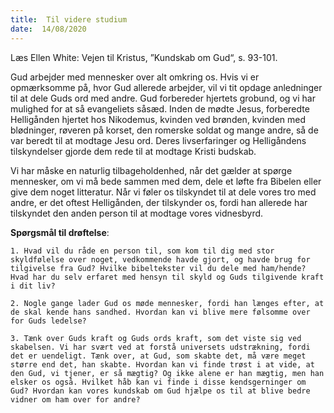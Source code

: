 ```yaml
---
title:  Til videre studium
date:  14/08/2020
---
```


Læs Ellen White: Vejen til Kristus, ”Kundskab om Gud“, s. 93-101.

Gud arbejder med mennesker over alt omkring os. Hvis vi er opmærksomme på, hvor Gud allerede arbejder, vil vi tit opdage anledninger til at dele Guds ord med andre. Gud forbereder hjertets grobund, og vi har mulighed for at så evangeliets såsæd. Inden de mødte Jesus, forberedte Helligånden hjertet hos Nikodemus, kvinden ved brønden, kvinden med blødninger, røveren på korset, den romerske soldat og mange andre, så de var beredt til at modtage Jesu ord. Deres livserfaringer og Helligåndens tilskyndelser gjorde dem rede til at modtage Kristi budskab.

Vi har måske en naturlig tilbageholdenhed, når det gælder at spørge mennesker, om vi må bede sammen med dem, dele et løfte fra Bibelen eller give dem noget litteratur. Når vi føler os tilskyndet til at dele vores tro med andre, er det oftest Helligånden, der tilskynder os, fordi han allerede har tilskyndet den anden person til at modtage vores vidnesbyrd.

**Spørgsmål til drøftelse**:

`1.	Hvad vil du råde en person til, som kom til dig med stor skyldfølelse over noget, vedkommende havde gjort, og havde brug for tilgivelse fra Gud? Hvilke bibeltekster vil du dele med ham/hende? Hvad har du selv erfaret med hensyn til skyld og Guds tilgivende kraft i dit liv?`

`2.	Nogle gange lader Gud os møde mennesker, fordi han længes efter, at de skal kende hans sandhed. Hvordan kan vi blive mere følsomme over for Guds ledelse?`

`3.	Tænk over Guds kraft og Guds ords kraft, som det viste sig ved skabelsen. Vi har svært ved at forstå universets udstrækning, fordi det er uendeligt. Tænk over, at Gud, som skabte det, må være meget større end det, han skabte. Hvordan kan vi finde trøst i at vide, at den Gud, vi tjener, er så mægtig? Og ikke alene er han mægtig, men han elsker os også. Hvilket håb kan vi finde i disse kendsgerninger om Gud? Hvordan kan vores kundskab om Gud hjælpe os til at blive bedre vidner om ham over for andre?`